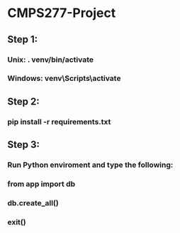 # CMPS277-Project


## Step 1:
### Unix: . venv/bin/activate
### Windows: venv\Scripts\activate

## Step 2: 
### pip install -r requirements.txt

## Step 3: 
### Run Python enviroment and type the following:
### from app import db
### db.create_all()
### exit()
